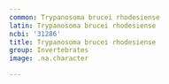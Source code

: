```yaml
---
common: Trypanosoma brucei rhodesiense
latin: Trypanosoma brucei rhodesiense
ncbi: '31286'
title: Trypanosoma brucei rhodesiense
group: Invertebrates
image: .na.character

---
```

